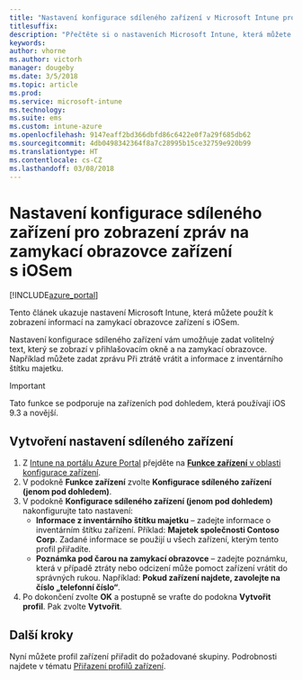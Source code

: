 ```yaml
---
title: "Nastavení konfigurace sdíleného zařízení v Microsoft Intune pro iOS"
titlesuffix: 
description: "Přečtěte si o nastaveních Microsoft Intune, která můžete použít k zobrazení informací na zamykací obrazovce zařízení s iOSem."
keywords: 
author: vhorne
ms.author: victorh
manager: dougeby
ms.date: 3/5/2018
ms.topic: article
ms.prod: 
ms.service: microsoft-intune
ms.technology: 
ms.suite: ems
ms.custom: intune-azure
ms.openlocfilehash: 9147eaff2bd366dbfd86c6422e0f7a29f685db62
ms.sourcegitcommit: 4db0498342364f8a7c28995b15ce32759e920b99
ms.translationtype: HT
ms.contentlocale: cs-CZ
ms.lasthandoff: 03/08/2018
---
```

# <a name="shared-device-configuration-settings-to-display-messages-on-the-ios-device-lock-screen"></a>Nastavení konfigurace sdíleného zařízení pro zobrazení zpráv na zamykací obrazovce zařízení s iOSem

[!INCLUDE[azure_portal](./includes/azure_portal.md)]

Tento článek ukazuje nastavení Microsoft Intune, která můžete použít k zobrazení informací na zamykací obrazovce zařízení s iOSem.

Nastavení konfigurace sdíleného zařízení vám umožňuje zadat volitelný text, který se zobrazí v přihlašovacím okně a na zamykací obrazovce. Například můžete zadat zprávu Při ztrátě vrátit a informace z inventárního štítku majetku. 

>[!IMPORTANT]
> Tato funkce se podporuje na zařízeních pod dohledem, která používají iOS 9.3 a novější.

## <a name="create-shared-device-settings"></a>Vytvoření nastavení sdíleného zařízení

1. Z [Intune na portálu Azure Portal](https://portal.azure.com) přejděte na [**Funkce zařízení** v oblasti konfigurace zařízení](device-features-configure.md). 
1. V podokně **Funkce zařízení** zvolte **Konfigurace sdíleného zařízení (jenom pod dohledem)**.
2. V podokně **Konfigurace sdíleného zařízení (jenom pod dohledem)** nakonfigurujte tato nastavení:
    - **Informace z inventárního štítku majetku** – zadejte informace o inventárním štítku zařízení. Příklad: **Majetek společnosti Contoso Corp**. Zadané informace se použijí u všech zařízení, kterým tento profil přiřadíte.
    - **Poznámka pod čarou na zamykací obrazovce** – zadejte poznámku, která v případě ztráty nebo odcizení může pomoct zařízení vrátit do správných rukou. Například: **Pokud zařízení najdete, zavolejte na číslo „telefonní číslo“**.
3. Po dokončení zvolte **OK** a postupně se vraťte do podokna **Vytvořit profil**. Pak zvolte **Vytvořit**. 


## <a name="next-steps"></a>Další kroky

Nyní můžete profil zařízení přiřadit do požadované skupiny. Podrobnosti najdete v tématu [Přiřazení profilů zařízení](device-profile-assign.md).

